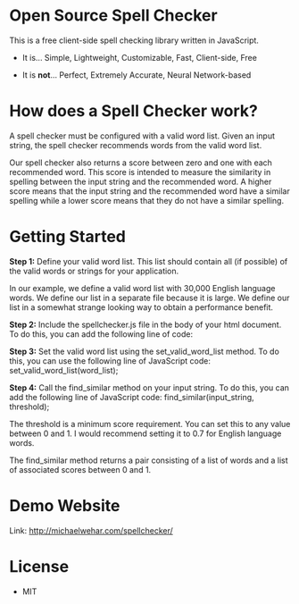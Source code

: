 # Open Source Spell Checker
This is a free client-side spell checking library written in JavaScript.

- It is... Simple, Lightweight, Customizable, Fast, Client-side, Free

- It is **not**... Perfect, Extremely Accurate, Neural Network-based

# How does a Spell Checker work?
A spell checker must be configured with a valid word list.  Given an input string, the spell checker recommends words from the valid word list.

Our spell checker also returns a score between zero and one with each recommended word.  This score is intended to measure the similarity in spelling between the input string and the recommended word.  A higher score means that the input string and the recommended word have a similar spelling while a lower score means that they do not have a similar spelling.

# Getting Started
**Step 1:** Define your valid word list.  This list should contain all (if possible) of the valid words or strings for your application.

In our example, we define a valid word list with 30,000 English language words.  We define our list in a separate file because it is large.  We define our list in a somewhat strange looking way to obtain a performance benefit.

**Step 2:** Include the spellchecker.js file in the body of your html document.  To do this, you can add the following line of code: <script src="spellchecker.js"></script>

**Step 3:** Set the valid word list using the set_valid_word_list method.  To do this, you can use the following line of JavaScript code: set_valid_word_list(word_list);

**Step 4:** Call the find_similar method on your input string.  To do this, you can add the following line of JavaScript code: find_similar(input_string, threshold);

The threshold is a minimum score requirement.  You can set this to any value between 0 and 1.  I would recommend setting it to 0.7 for English language words.

The find_similar method returns a pair consisting of a list of words and a list of associated scores between 0 and 1.

# Demo Website
Link: http://michaelwehar.com/spellchecker/

# License
- MIT
